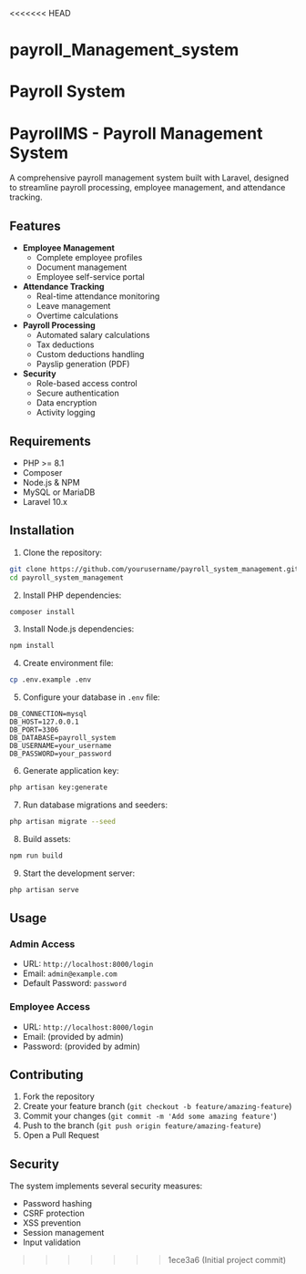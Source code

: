 <<<<<<< HEAD
# payroll_Management_system
Payroll System
=======
# PayrollMS - Payroll Management System

A comprehensive payroll management system built with Laravel, designed to streamline payroll processing, employee management, and attendance tracking.

## Features

-   **Employee Management**
    -   Complete employee profiles
    -   Document management
    -   Employee self-service portal
-   **Attendance Tracking**
    -   Real-time attendance monitoring
    -   Leave management
    -   Overtime calculations
-   **Payroll Processing**
    -   Automated salary calculations
    -   Tax deductions
    -   Custom deductions handling
    -   Payslip generation (PDF)
-   **Security**
    -   Role-based access control
    -   Secure authentication
    -   Data encryption
    -   Activity logging

## Requirements

-   PHP >= 8.1
-   Composer
-   Node.js & NPM
-   MySQL or MariaDB
-   Laravel 10.x

## Installation

1. Clone the repository:

```bash
git clone https://github.com/yourusername/payroll_system_management.git
cd payroll_system_management
```

2. Install PHP dependencies:

```bash
composer install
```

3. Install Node.js dependencies:

```bash
npm install
```

4. Create environment file:

```bash
cp .env.example .env
```

5. Configure your database in `.env` file:

```
DB_CONNECTION=mysql
DB_HOST=127.0.0.1
DB_PORT=3306
DB_DATABASE=payroll_system
DB_USERNAME=your_username
DB_PASSWORD=your_password
```

6. Generate application key:

```bash
php artisan key:generate
```

7. Run database migrations and seeders:

```bash
php artisan migrate --seed
```

8. Build assets:

```bash
npm run build
```

9. Start the development server:

```bash
php artisan serve
```

## Usage

### Admin Access

-   URL: `http://localhost:8000/login`
-   Email: `admin@example.com`
-   Default Password: `password`

### Employee Access

-   URL: `http://localhost:8000/login`
-   Email: (provided by admin)
-   Password: (provided by admin)

## Contributing

1. Fork the repository
2. Create your feature branch (`git checkout -b feature/amazing-feature`)
3. Commit your changes (`git commit -m 'Add some amazing feature'`)
4. Push to the branch (`git push origin feature/amazing-feature`)
5. Open a Pull Request

## Security

The system implements several security measures:

-   Password hashing
-   CSRF protection
-   XSS prevention
-   Session management
-   Input validation

>>>>>>> 1ece3a6 (Initial project commit)
